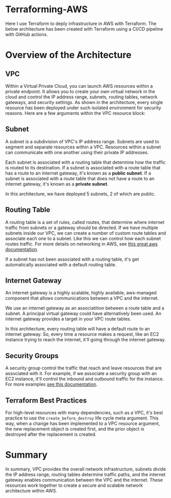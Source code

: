 # Terraforming-AWS
Here I use Terraform to deply infrastructure in AWS with Terraform. The below architecture has been created with Terraform using a CI/CD pipeline with GitHub actions.

# Overview of the Architecture 
## VPC
Within a Virtual Private Cloud, you can launch AWS resources within a private endpoint. It allows you to create your own virtual network in the cloud and control the IP address range, subnets, routing tables, network gateways, and security settings. As shown in the architecture, every single resource has been deployed under such isolated environment for security reasons. Here are a few arguments within the VPC resource block:

## Subnet
A subnet is a subdivision of VPC's IP address range. Subnets are used to segment and separate resources within a VPC. Resources within a subnet can communicate with one another using their private IP addresses. 

Each subnet is associated with a routing table that determine how the traffic is routed to its destination. If a subnet is associated with a route table that has a route to an internet gateway, it's known as a **public subnet**. If a subnet is associated with a route table that does not have a route to an internet gateway, it's known as a **private subnet**.

In this architecture, we have deployed 5 subnets, 2 of which are public. 

## Routing Table
A routing table is a set of rules, called routes, that determine where internet traffic from subnets or a gateway should be directed. If we have multiple subnets inside our VPC, we can create a number of custom route tables and associate each one to a subnet. Like this we can control how each subnet routes traffic. For more details on networking in AWS, see [this great aws documentation](https://docs.aws.amazon.com/vpc/latest/userguide/VPC_Route_Tables.html).

If a subnet has not been associated with a routing table, it's get automatically associated with a default routing table.

## Internet Gateway
An internet gateway is a highly scalable, highly available, aws-managed component that allows communications between a VPC and the internet. 

We use an internet gateway as an associatition between a route table and a subnet. A principal virtual gateway could have alternatively been used. An internet gateway provides a target in your VPC route tables. 

In this architecture, every routing table will have a default route to an internet gateway. So, every time a resource makes a request, like an EC2 instance trying to reach the internet, it'll going through the internet gateway.

## Security Groups
A security group control the traffic that reach and leave resources that are associated with it. For example, if we associate a security group with an EC2 instance, it'll control the inbound and outbound traffic for the instance. For more examples [see this documentation](https://docs.aws.amazon.com/vpc/latest/userguide/vpc-security-groups.html). 

## Terraform Best Practices
For high-level resources with many dependencies, such as a VPC, it's best practice to use the ```create_before_destroy``` life cycle meta argument. This way, when a change has been implemented to a VPC resource argument, the new replacement object is created first, and the prior object is destroyed after the replacement is created. 

# Summary
In summary, VPC provides the overall network infrastructure, subnets divide the IP address range, routing tables determine traffic paths, and the internet gateway enables communication between the VPC and the internet. These resources work together to create a secure and scalable network architecture within AWS.